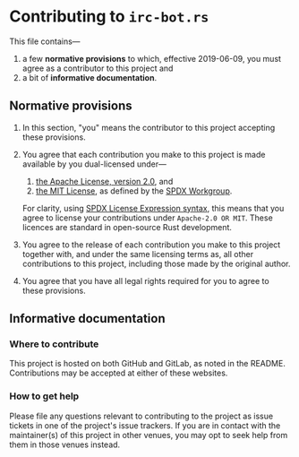 # Contributing to `irc-bot.rs`

This file contains—
1. a few **normative provisions** to which, effective 2019-06-09, you must
   agree as a contributor to this project and
2. a bit of **informative documentation**.


## Normative provisions

1. In this section, "you" means the contributor to this project accepting
   these provisions.

2. You agree that each contribution you make to this project is made available
   by you dual-licensed under—
   1. [the Apache License, version 2.0], and
   2. [the MIT License], as defined by the [SPDX Workgroup].

   For clarity, using [SPDX License Expression syntax], this means that you
   agree to license your contributions under `Apache-2.0 OR MIT`. These
   licences are standard in open-source Rust development.

3. You agree to the release of each contribution you make to this project
   together with, and under the same licensing terms as, all other
   contributions to this project, including those made by the original author.

4. You agree that you have all legal rights required for you to agree to these
   provisions.

[SPDX License Expression syntax]: <https://www.kernel.org/doc/html/latest/process/license-rules.html#license-identifier-syntax>
[SPDX Workgroup]: <https://spdx.org>
[the Apache License, version 2.0]: <https://spdx.org/licenses/Apache-2.0.html>
[the MIT License]: <https://spdx.org/licenses/MIT.html>


## Informative documentation

### Where to contribute

This project is hosted on both GitHub and GitLab, as noted in the README.
Contributions may be accepted at either of these websites.


### How to get help

Please file any questions relevant to contributing to the project as issue
tickets in one of the project's issue trackers. If you are in contact with the
maintainer(s) of this project in other venues, you may opt to seek help from
them in those venues instead.

